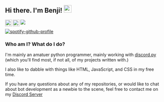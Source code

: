 ## Hi there. I'm Benji! <img src="https://media.giphy.com/media/hvRJCLFzcasrR4ia7z/giphy.gif" width="25px">

<!--START_SECTION:waka-->
<!--END_SECTION:waka-->
<a href="https://www.linkedin.com/in/https://www.linkedin.com/in/benjamin-campbell-wilson-115a67177/">
  <img align="left" alt="BritishBenji's LinkedIN" width="22px" src="https://raw.githubusercontent.com/peterthehan/peterthehan/master/assets/linkedin.svg" />
<a href="https://twitter.com/BritishBenji">
  <img align="left" alt="BritishBenji | Twitter" width="22px" src="https://raw.githubusercontent.com/peterthehan/peterthehan/master/assets/twitter.svg" />
</a>
 
![](https://visitor-badge.glitch.me/badge?page_id=britishbenji)

[![spotify-github-profile](https://spotify-github-profile.vercel.app/api/view?uid=250301ben&cover_image=true&theme=default)](https://spotify-github-profile.vercel.app/api/view?uid=250301ben&redirect=true)
  
</div>

<h3> Who am I? What do I do?</h3>

I'm mainly an amatuer python programmer, mainly working with [discord.py](https://github.com/Rapptz/discord.py) (which you'll find most, if not all, of my projects written with.)

I also like to dabble with things like HTML, JavaScript, and CSS in my free time.  

If you have any questions about any of my repositories, or would like to chat about bot development as a newbie to the scene, 
feel free to contact me on my [Discord Server](https://discord.gg/qBq2WSsgvv)


<!--
**BritishBenji/BritishBenji** is a ✨ _special_ ✨ repository because its `README.md` (this file) appears on your GitHub profile.

Here are some ideas to get you started:

- 🔭 I’m currently working on ...
- 🌱 I’m currently learning ...
- 👯 I’m looking to collaborate on ...
- 🤔 I’m looking for help with ...
- 💬 Ask me about ...
- 📫 How to reach me: ...
- 😄 Pronouns: ...
- ⚡ Fun fact: ...
-->
